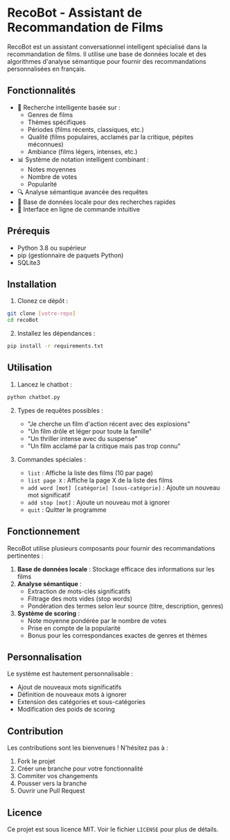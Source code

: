 # RecoBot - Assistant de Recommandation de Films

RecoBot est un assistant conversationnel intelligent spécialisé dans la recommandation de films. Il utilise une base de données locale et des algorithmes d'analyse sémantique pour fournir des recommandations personnalisées en français.

## Fonctionnalités

- 🎯 Recherche intelligente basée sur :
  - Genres de films
  - Thèmes spécifiques
  - Périodes (films récents, classiques, etc.)
  - Qualité (films populaires, acclamés par la critique, pépites méconnues)
  - Ambiance (films légers, intenses, etc.)
- 📊 Système de notation intelligent combinant :
  - Notes moyennes
  - Nombre de votes
  - Popularité
- 🔍 Analyse sémantique avancée des requêtes
- 💾 Base de données locale pour des recherches rapides
- 🎨 Interface en ligne de commande intuitive

## Prérequis

- Python 3.8 ou supérieur
- pip (gestionnaire de paquets Python)
- SQLite3

## Installation

1. Clonez ce dépôt :
```bash
git clone [votre-repo]
cd recoBot
```

2. Installez les dépendances :
```bash
pip install -r requirements.txt
```

## Utilisation

1. Lancez le chatbot :
```bash
python chatbot.py
```

2. Types de requêtes possibles :
   - "Je cherche un film d'action récent avec des explosions"
   - "Un film drôle et léger pour toute la famille"
   - "Un thriller intense avec du suspense"
   - "Un film acclamé par la critique mais pas trop connu"

3. Commandes spéciales :
   - `list` : Affiche la liste des films (10 par page)
   - `list page X` : Affiche la page X de la liste des films
   - `add word [mot] [catégorie] [sous-catégorie]` : Ajoute un nouveau mot significatif
   - `add stop [mot]` : Ajoute un nouveau mot à ignorer
   - `quit` : Quitter le programme

## Fonctionnement

RecoBot utilise plusieurs composants pour fournir des recommandations pertinentes :

1. **Base de données locale** : Stockage efficace des informations sur les films
2. **Analyse sémantique** : 
   - Extraction de mots-clés significatifs
   - Filtrage des mots vides (stop words)
   - Pondération des termes selon leur source (titre, description, genres)
3. **Système de scoring** :
   - Note moyenne pondérée par le nombre de votes
   - Prise en compte de la popularité
   - Bonus pour les correspondances exactes de genres et thèmes

## Personnalisation

Le système est hautement personnalisable :
- Ajout de nouveaux mots significatifs
- Définition de nouveaux mots à ignorer
- Extension des catégories et sous-catégories
- Modification des poids de scoring

## Contribution

Les contributions sont les bienvenues ! N'hésitez pas à :
1. Fork le projet
2. Créer une branche pour votre fonctionnalité
3. Commiter vos changements
4. Pousser vers la branche
5. Ouvrir une Pull Request

## Licence

Ce projet est sous licence MIT. Voir le fichier `LICENSE` pour plus de détails. 
